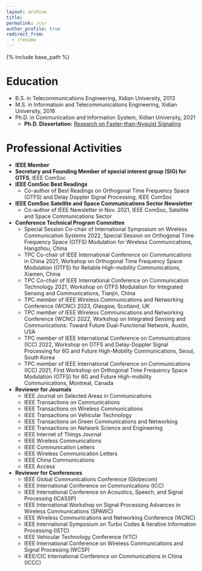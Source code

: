 ```yaml
---
layout: archive
title: 
permalink: /cv/
author_profile: true
redirect_from:
  - /resume
---
```


{% include base_path %}

Education
======
* B.S.  in Telecommunications Engineering, Xidian University, 2013
* M.S.  in Informatioin and Telecommunications Engineering, Xidian University, 2016
* Ph.D. in Communication and Information System, Xidian University, 2021  
  * **Ph.D. Dissertation:** [Research on Faster-than-Nyquist Signaling](https://github.com/Shuangyang-Li/Shuangyang-Li.github.io/raw/master/_publications/Shuangyang's%20thesis%20on%20FTN_signaling.pdf)
  
  
Professional Activities
======
* **IEEE Member**
* **Secretary and Founding Member of special interest group (SIG) for OTFS**, IEEE ComSoc
* **IEEE ComSoc Best Readings**
  * Co-author of Best Readings on Orthogonal Time Frequency Space (OTFS) and Delay Doppler Signal Processing, IEEE ComSoc
* **IEEE ComSoc Satellite and Space Communications Sector Newsletter**
  * Co-author of IEEE Newsletter in Nov. 2021, IEEE ComSoc, Satellite and Space Communications Sector
* **Conference Technical Program Committee**
  * Special Session Co-chair of International Symposium on Wireless Communication Systems 2022, Special Session on Orthogonal Time Frequency Space (OTFS) Modulation for Wireless Communications, Hangzhou, China
  * TPC Co-chair of IEEE International Conference on Communications in China 2021, Workshop on Orthogonal Time Frequency Space Modulation (OTFS) for Reliable High-mobility Communications, Xiamen, China
  * TPC Co-chair of IEEE International Conference on Communication Technology 2021, Workshop on OTFS Modulation for Integrated Sensing and Communications, Tianjin, China
  * TPC member of IEEE Wireless Communications and Networking Conference (WCNC) 2023, Glasgow, Scotland, UK 
  * TPC member of IEEE Wireless Communications and Networking Conference (WCNC) 2022, Workshop on Integrated Sensing and Communications: Toward Future Dual-Functional Network, Austin, USA
  * TPC member of IEEE International Conference on Communications (ICC) 2022, Workshop on OTFS and Delay-Doppler Signal Processing for 6G and Future High-Mobility Communications, Seoul, South Korea
  * TPC member of IEEE International Conference on Communications (ICC) 2021, First Workshop on Orthogonal Time Frequency Space Modulation (OTFS) for 6G and Future High-mobility Communications, Montreal, Canada
* **Reviewer for Journals**
  * IEEE Journal on Selected Areas in Communications
  * IEEE Transactions on Communications
  * IEEE Transactions on Wireless Communications
  * IEEE Transactions on Vehicular Technology
  * IEEE Transactions on Green Communications and Networking
  * IEEE Transactions on Network Science and Engineering
  * IEEE Internet of Things Journal
  * IEEE Wireless Communications
  * IEEE Communication Letters
  * IEEE Wireless Communication Letters
  * IEEE China Communications
  * IEEE Access
* **Reviewer for Conferences**
  * IEEE Global Communications Conference (Globecom)
  * IEEE International Conference on Communications (ICC)
  * IEEE International Conference on Acoustics, Speech, and Signal Processing (ICASSP)
  * IEEE International Workshop on Signal Processing Advances in Wireless Communications (SPAWC) 
  * IEEE Wireless Communications and Networking Conference (WCNC)
  * IEEE International Symposium on Turbo Codes & Iterative Information Processing (ISTC)
  * IEEE Vehicular Technology Conference (VTC)
  * IEEE International Conference on Wireless Communications and Signal Processing (WCSP)
  * IEEE/CIC International Conference on Communications in China (ICCC) 

